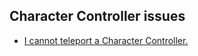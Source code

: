 ## Character Controller issues
- [I cannot teleport a Character Controller.](Character%20Controller/Teleportation.md)